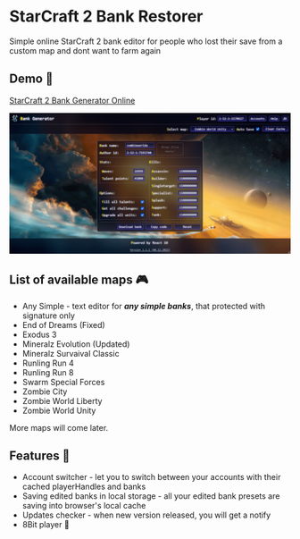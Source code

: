 # StarCraft 2 Bank Restorer

Simple online StarCraft 2 bank editor for people who lost their save from a custom map and dont want to farm again 

## Demo :rocket: 
[StarCraft 2 Bank Generator Online](https://darthvan.github.io/StarCraft2-Bank-Restorer/ "https://darthvan.github.io/StarCraft2-Bank-Restorer")

<img src="./preview.png" alt="sc2 bank editor" width="800" />

## List of available maps :video_game: 

* Any Simple - text editor for ***any simple banks***, that protected with signature only
* End of Dreams (Fixed)
* Exodus 3
* Mineralz Evolution (Updated)
* Mineralz Survaival Classic
* Runling Run 4
* Runling Run 8
* Swarm Special Forces
* Zombie City
* Zombie World Liberty
* Zombie World Unity

More maps will come later.

## Features :balloon:

* Account switcher - let you to switch between your accounts with their cached playerHandles and banks
* Saving edited banks in local storage - all your edited bank presets are saving into browser's local cache
* Updates checker - when new version released, you will get a notify
* 8Bit player :musical_score:
